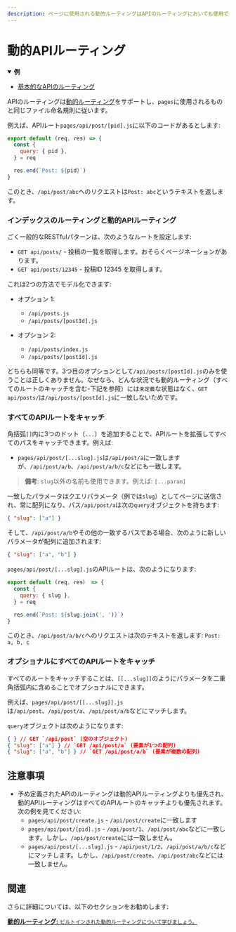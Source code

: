 ```yaml
---
description: ページに使用される動的ルーティングはAPIのルーティングにおいても使用できます。ここでは、それがどのように機能するかを学びます。
---
```


# 動的APIルーティング

<details open>
  <summary><b>例</b></summary>
  <ul>
    <li><a href="https://github.com/vercel/next.js/tree/canary/examples/api-routes">基本的なAPIのルーティング</a></li>
  </ul>
</details>

APIのルーティングは[動的ルーティング](/docs/routing/dynamic-routes.md)をサポートし、`pages`に使用されるものと同じファイル命名規則に従います。

例えば、APIルート`pages/api/post/[pid].js`に以下のコードがあるとします:

```js
export default (req, res) => {
  const {
    query: { pid },
  } = req

  res.end(`Post: ${pid}`)
}
```

このとき、`/api/post/abc`へのリクエストは`Post: abc`というテキストを返します。 

### インデックスのルーティングと動的APIルーティング

ごく一般的なRESTfulパターンは、次のようなルートを設定します:

- `GET api/posts/` - 投稿の一覧を取得します。おそらくページネーションがあります。
- `GET api/posts/12345` - 投稿ID 12345 を取得します。

これは2つの方法でモデル化できます:

- オプション 1:
  - `/api/posts.js`
  - `/api/posts/[postId].js`
- オプション 2:

  - `/api/posts/index.js`
  - `/api/posts/[postId].js`

どちらも同等です。3つ目のオプションとして`/api/posts/[postId].js`のみを使うことは正しくありません。なぜなら、どんな状況でも動的ルーティング（すべてのルートのキャッチを含む-下記を参照）には`未定義`な状態はなく、`GET api/posts/`は`/api/posts/[postId].js`に一致しないためです。

### すべてのAPIルートをキャッチ

角括弧`[]`内に3つのドット（`...`）を追加することで、APIルートを拡張してすべてのパスをキャッチできます。例えば:

- `pages/api/post/[...slug].js`は`/api/post/a`に一致しますが、`/api/post/a/b`、`/api/post/a/b/c`などにも一致します。

> **備考**: `slug`以外の名前も使用できます。例えば: `[...param]`

一致したパラメータはクエリパラメータ（例では`slug`）としてページに送信され、常に配列になり、パス`/api/post/a`は次の`query`オブジェクトを持ちます:

```json
{ "slug": ["a"] }
```

そして、`/api/post/a/b`やその他の一致するパスである場合、次のように新しいパラメータが配列に追加されます:

```json
{ "slug": ["a", "b"] }
```

`pages/api/post/[...slug].js`のAPIルートは、次のようになります:

```js
export default (req, res） => {
  const {
    query: { slug },
  } = req

  res.end(`Post: ${slug.join(', ')}`)
}
```

このとき、`/api/post/a/b/c`へのリクエストは次のテキストを返します: `Post: a, b, c`

### オプショナルにすべてのAPIルートをキャッチ

すべてのルートをキャッチすることは、`[[...slug]]`のようにパラメータを二重角括弧内に含めることでオプショナルにできます。

例えば、`pages/api/post/[[...slug]].js`は`/api/post`、`/api/post/a`、`/api/post/a/b`などにマッチします。

`query`オブジェクトは次のようになります:

```json
{ } // GET `/api/post` (空のオブジェクト)
{ "slug": ["a"] } // `GET /api/post/a` (要素が1つの配列)
{ "slug": ["a", "b"] } // `GET /api/post/a/b` (要素が複数の配列)
```

## 注意事項

- 予め定義されたAPIのルーティングは動的APIルーティングよりも優先され、動的APIルーティングはすべてのAPIルートのキャッチよりも優先されます。次の例を見てください:
  - `pages/api/post/create.js` - `/api/post/create`に一致します
  - `pages/api/post/[pid].js` - `/api/post/1`、`/api/post/abc`などに一致します。しかし、`/api/post/create`には一致しません。
  - `pages/api/post/[...slug].js` - `/api/post/1/2`、`/api/post/a/b/c`などにマッチします。しかし、`/api/post/create`、`/api/post/abc`などには一致しません。

## 関連

さらに詳細については、以下のセクションをお勧めします:

<div class="card">
  <a href="/docs/routing/dynamic-routes.md">
    <b>動的ルーティング:</b>
    <small>ビルトインされた動的ルーティングについて学びましょう。</small>
  </a>
</div>
